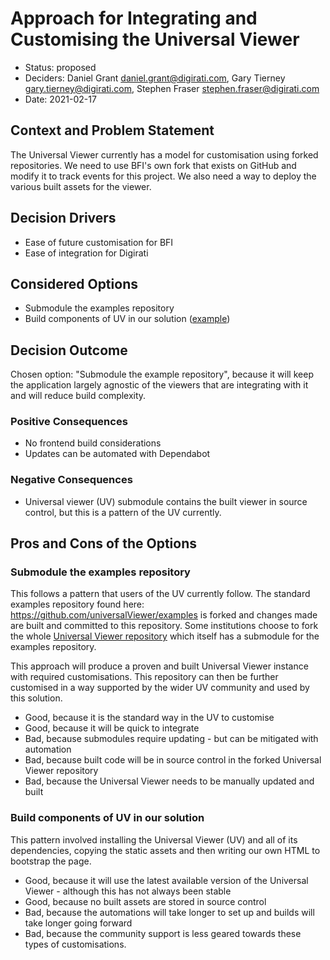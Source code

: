 # Approach for Integrating and Customising the Universal Viewer

* Status: proposed
* Deciders: Daniel Grant <daniel.grant@digirati.com>, Gary Tierney
  <gary.tierney@digirati.com>, Stephen Fraser
  <stephen.fraser@digirati.com>
* Date: 2021-02-17

## Context and Problem Statement

The Universal Viewer currently has a model for customisation using
forked repositories. We need to use BFI's own fork that exists on GitHub
and modify it to track events for this project. We also need a way to
deploy the various built assets for the viewer.

## Decision Drivers

* Ease of future customisation for BFI
* Ease of integration for Digirati

## Considered Options

* Submodule the examples repository
* Build components of UV in our solution
  ([example](https://github.com/UniversalViewer/uv-hello-world))

## Decision Outcome

Chosen option: "Submodule the example repository", because it will keep
the application largely agnostic of the viewers that are integrating
with it and will reduce build complexity.

### Positive Consequences

* No frontend build considerations
* Updates can be automated with Dependabot

### Negative Consequences

* Universal viewer (UV) submodule contains the built viewer in source
  control, but this is a pattern of the UV currently.

## Pros and Cons of the Options

### Submodule the examples repository

This follows a pattern that users of the UV currently follow. The
standard examples repository found here:
https://github.com/universalViewer/examples is forked and changes made
are built and committed to this repository. Some institutions choose to
fork the whole
[Universal Viewer repository](https://github.com/UniversalViewer/universalviewer)
which itself has a submodule for the examples repository.

This approach will produce a proven and built Universal Viewer instance
with required customisations. This repository can then be further
customised in a way supported by the wider UV community and used by this
solution.

* Good, because it is the standard way in the UV to customise
* Good, because it will be quick to integrate
* Bad, because submodules require updating - but can be mitigated with
  automation
* Bad, because built code will be in source control in the forked
  Universal Viewer repository
* Bad, because the Universal Viewer needs to be manually updated and
  built

### Build components of UV in our solution

This pattern involved installing the Universal Viewer (UV) and all of
its dependencies, copying the static assets and then writing our own
HTML to bootstrap the page.

* Good, because it will use the latest available version of the
  Universal Viewer - although this has not always been stable
* Good, because no built assets are stored in source control
* Bad, because the automations will take longer to set up and builds
  will take longer going forward
* Bad, because the community support is less geared towards these types
  of customisations.

